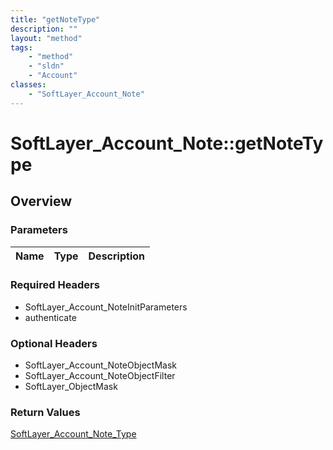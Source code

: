 ```yaml
---
title: "getNoteType"
description: ""
layout: "method"
tags:
    - "method"
    - "sldn"
    - "Account"
classes:
    - "SoftLayer_Account_Note"
---
```

# SoftLayer_Account_Note::getNoteType
## Overview 


### Parameters 
|Name | Type | Description |
| --- | --- | --- |


### Required Headers
* SoftLayer_Account_NoteInitParameters
* authenticate

### Optional Headers
* SoftLayer_Account_NoteObjectMask
* SoftLayer_Account_NoteObjectFilter
* SoftLayer_ObjectMask

### Return Values
<a href='/reference/datatypes/SoftLayer_Account_Note_Type'>SoftLayer_Account_Note_Type </a>

